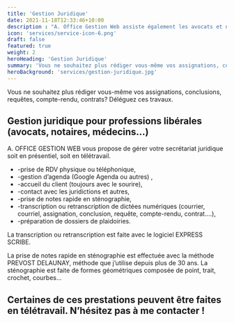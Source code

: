 ```yaml
---
title: 'Gestion Juridique'
date: 2021-11-18T12:33:46+10:00
description : "A. Office Gestion Web assiste également les avocats et notaires: transcription ou retranscription de dictées numériques (courrier, courriel, assignation, conclusion, requête, compte-rendu, contrat….) - préparation de dossiers de plaidoiries."
icon: 'services/service-icon-6.png'
draft: false
featured: true
weight: 2
heroHeading: 'Gestion Juridique'
summary: 'Vous ne souhaitez plus rédiger vous-même vos assignations, conclusions, requêtes, compte-rendu, contrats? Déléguez ces travaux.'
heroBackground: 'services/gestion-juridique.jpg'
---
```


Vous ne souhaitez plus rédiger vous-même vos assignations, conclusions, requêtes, compte-rendu, contrats? Déléguez ces travaux.

## Gestion juridique pour professions libérales (avocats, notaires, médecins…)

A. OFFICE GESTION WEB vous propose de gérer votre secrétariat juridique soit en présentiel, soit en télétravail.

- -prise de RDV physique ou téléphonique,
- -gestion d’agenda (Google Agenda ou autres) ,
- -accueil du client (toujours avec le sourire),
- -contact avec les juridictions et autres,
- -prise de notes rapide en sténographie,
- -transcription ou retranscription de dictées numériques (courrier, courriel, assignation, conclusion, requête, compte-rendu, contrat….),
- -préparation de dossiers de plaidoiries.

La transcription ou retranscription est faite avec le logiciel EXPRESS SCRIBE.

La prise de notes rapide en sténographie est effectuée avec la méthode PREVOST DELAUNAY, méthode que j’utilise depuis plus de 30 ans. La sténographie est faite de formes géométriques composée de point, trait, crochet, courbes…

## Certaines de ces prestations peuvent être faites en télétravail. N’hésitez pas à me contacter !
